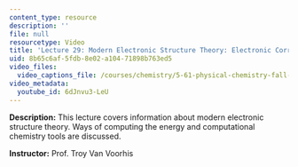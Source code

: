```yaml
---
content_type: resource
description: ''
file: null
resourcetype: Video
title: 'Lecture 29: Modern Electronic Structure Theory: Electronic Correlation'
uid: 8b65c6af-5fdb-8e02-a104-71898b763ed5
video_files:
  video_captions_file: /courses/chemistry/5-61-physical-chemistry-fall-2017/lecture-videos/modern-electronic-structure-theory-electronic-correlation/6dJnvu3-LeU.vtt
video_metadata:
  youtube_id: 6dJnvu3-LeU
---
```


**Description:** This lecture covers information about modern electronic structure theory. Ways of computing the energy and computational chemistry tools are discussed.

**Instructor:** Prof. Troy Van Voorhis